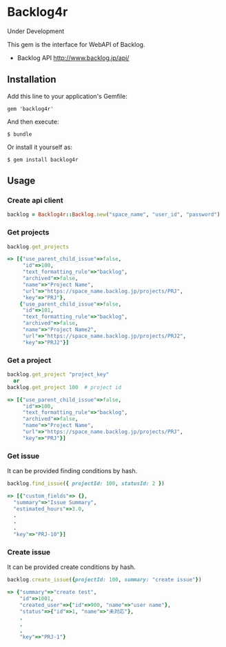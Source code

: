 
# Backlog4r

Under Development

This gem is the interface for WebAPI of Backlog.
* Backlog API
http://www.backlog.jp/api/

## Installation

Add this line to your application's Gemfile:

    gem 'backlog4r'

And then execute:

    $ bundle

Or install it yourself as:

    $ gem install backlog4r

## Usage

### Create api client

```ruby
backlog = Backlog4r::Backlog.new("space_name", "user_id", "password")
```

### Get projects

```ruby
backlog.get_projects

=> [{"use_parent_child_issue"=>false,
     "id"=>100,
     "text_formatting_rule"=>"backlog",
     "archived"=>false,
     "name"=>"Project Name",
     "url"=>"https://space_name.backlog.jp/projects/PRJ",
     "key"=>"PRJ"},
    {"use_parent_child_issue"=>false,
     "id"=>101,
     "text_formatting_rule"=>"backlog",
     "archived"=>false,
     "name"=>"Project Name2",
     "url"=>"https://space_name.backlog.jp/projects/PRJ2",
     "key"=>"PRJ2"}]
```

### Get a project

```ruby
backlog.get_project "project_key"
  or
backlog.get_project 100  # project id

=> [{"use_parent_child_issue"=>false,
     "id"=>100,
     "text_formatting_rule"=>"backlog",
     "archived"=>false,
     "name"=>"Project Name",
     "url"=>"https://space_name.backlog.jp/projects/PRJ",
     "key"=>"PRJ"}]
```

### Get issue

It can be provided finding conditions by hash.

```ruby
backlog.find_issue({ projectId: 100, statusId: 2 })

=> [{"custom_fields"=> {},
  "summary"=>"Issue Summary",
  "estimated_hours"=>3.0,
  .
  .
  .
  "key"=>"PRJ-10"}]
```

### Create issue

It can be provided create conditions by hash.

```ruby
backlog.create_issue({projectId: 100, summary: "create issue"})

=> {"summary"=>"create test",
    "id"=>1001,
    "created_user"=>{"id"=>900, "name"=>"user name"},
    "status"=>{"id"=>1, "name"=>"未対応"},
    .
    .
    .
    "key"=>"PRJ-1"}
```

